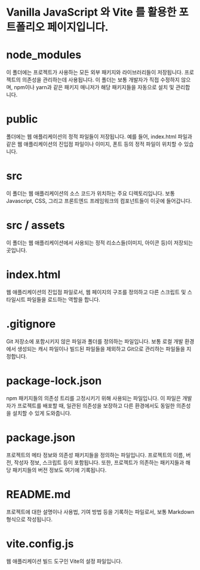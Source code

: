 # Vanilla JavaScript 와 Vite 를 활용한 포트폴리오 페이지입니다.

# node_modules
이 폴더에는 프로젝트가 사용하는 모든 외부 패키지와 라이브러리들이 저장됩니다. 프로젝트의 의존성을 관리하는데 사용됩니다. 이 폴더는 보통 개발자가 직접 수정하지 않으며, npm이나 yarn과 같은 패키지 매니저가 해당 패키지들을 자동으로 설치 및 관리합니다.

# public
 폴더에는 웹 애플리케이션의 정적 파일들이 저장됩니다. 예를 들어, index.html 파일과 같은 웹 애플리케이션의 진입점 파일이나 이미지, 폰트 등의 정적 파일이 위치할 수 있습니다.

# src
이 폴더는 웹 애플리케이션의 소스 코드가 위치하는 주요 디렉토리입니다. 보통 Javascript, CSS, 그리고 프론트엔드 프레임워크의 컴포넌트들이 이곳에 들어갑니다.

# src / assets
이 폴더는 웹 애플리케이션에서 사용되는 정적 리소스들(이미지, 아이콘 등)이 저장되는 곳입니다.

# index.html
웹 애플리케이션의 진입점 파일로서, 웹 페이지의 구조를 정의하고 다른 스크립트 및 스타일시트 파일들을 로드하는 역할을 합니다.

# .gitignore 
Git 저장소에 포함시키지 않은 파일과 폴더를 정의하는 파일입니다. 보통 로컬 개발 환경에서 생성되는 캐시 파일이나 빌드된 파일들을 제외하고 Git으로 관리하는 파일들을 지정합니다.

# package-lock.json 
npm 패키지들의 의존성 트리를 고정시키기 위해 사용되는 파일입니다. 이 파일은 개발자가 프로젝트를 배포할 때, 일관된 의존성을 보장하고 다른 환경에서도 동일한 의존성을 설치할 수 있게 도와줍니다.

# package.json
프로젝트의 메타 정보와 의존성 패키지들을 정의하는 파일입니다. 프로젝트의 이름, 버전, 작성자 정보, 스크립트 등이 포함됩니다. 또한, 프로젝트가 의존하는 패키지들과 해당 패키지들의 버전 정보도 여기에 기록됩니다.

# README.md 
프로젝트에 대한 설명이나 사용법, 기여 방법 등을 기록하는 파일로서, 보통 Markdown 형식으로 작성됩니다.

# vite.config.js
웹 애플리케이션 빌드 도구인 Vite의 설정 파일입니다.


